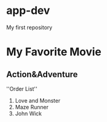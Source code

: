 # app-dev
My first repository
# My Favorite Movie
## Action&Adventure

''Order List''
1. Love and Monster
2. Maze Runner
3. John Wick
